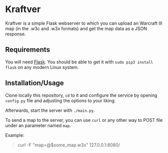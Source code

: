 # Kraftver

Kraftver is a simple Flask webserver to which you can upload an Warcraft III map (in the .w3c and .w3x formats) and get the map data as a JSON response.

## Requirements

You will need [Flask](http://flask.pocoo.org/). You should be able to get it with `sudo pip3 install flask` on any modern Linux system.

## Installation/Usage

Clone locally this repository, `cd` to it and configure the service by opening `config.py` file and adjusting the options to your liking.

Afterwards, start the server with `./main.py`.

To send a map to the server, you can use `curl` or any other way to POST file under an parameter named `map`.

Example:
> curl -F "map=@$some_map.w3x" 127.0.0.1:8080/